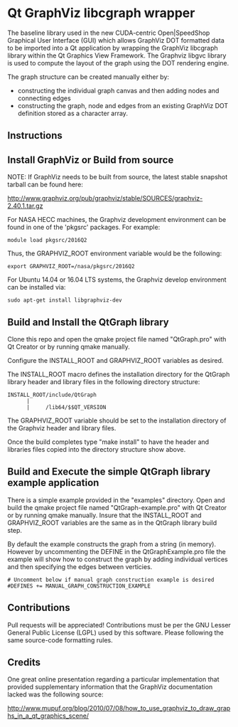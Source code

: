 # Qt GraphViz libcgraph wrapper

The baseline library used in the new CUDA-centric Open|SpeedShop Graphical User Interface (GUI) which allows GraphViz DOT formatted data to be imported into
a Qt application by wrapping the GraphViz libcgraph library within the Qt Graphics View Framework.    The Graphviz libgvc library is used to compute the layout of the graph using the DOT rendering engine.

The graph structure can be created manually either by:

- constructing the individual graph canvas and then adding nodes and connecting edges
- constructing the graph, node and edges from an existing GraphViz DOT definition stored as a character array.


## Instructions

## Install GraphViz or Build from source

NOTE:  If GraphViz needs to be built from source, the latest stable snapshot tarball can be found here:

http://www.graphviz.org/pub/graphviz/stable/SOURCES/graphviz-2.40.1.tar.gz

For NASA HECC machines, the Graphviz development environment can be found in one of the 'pkgsrc' packages.  For example:

```
module load pkgsrc/2016Q2
```

Thus, the GRAPHVIZ_ROOT environment variable would be the following:

```
export GRAPHVIZ_ROOT=/nasa/pkgsrc/2016Q2
```

For Ubuntu 14.04 or 16.04 LTS systems, the Graphviz develop environment can be installed via:

```
sudo apt-get install libgraphviz-dev
```

## Build and Install the QtGraph library

Clone this repo and open the qmake project file named "QtGraph.pro" with Qt Creator or by running qmake manually.

Configure the INSTALL_ROOT and GRAPHVIZ_ROOT variables as desired.

The INSTALL_ROOT macro defines the installation directory for the QtGraph library header and library files in the following
directory structure:

```
INSTALL_ROOT/include/QtGraph
      |
      |     /lib64/$$QT_VERSION
```

The GRAPHVIZ_ROOT variable should be set to the installation directory of the Graphviz header and library files.

Once the build completes type "make install" to have the header and libraries files copied into the directory structure
show above.


## Build and Execute the simple QtGraph library example application

There is a simple example provided in the "examples" directory.  Open and build the qmake project file named "QtGraph-example.pro"
with Qt Creator or by running qmake manually.  Insure that the INSTALL_ROOT and GRAPHVIZ_ROOT variables are the same as in the QtGraph
library build step.

By default the example constructs the graph from a string (in memory).  However by uncommenting the DEFINE in the QtGraphExample.pro file
the example will show how to construct the graph by adding individual vertices and then specifying the edges between verticies.


```
# Uncomment below if manual graph construction example is desired
#DEFINES += MANUAL_GRAPH_CONSTRUCTION_EXAMPLE
```


## Contributions

Pull requests will be appreciated!  Contributions must be per the GNU Lesser General Public License (LGPL) used by this software.  Please following the same source-code formatting rules.


## Credits

One great online presentation regarding a particular implementation that provided supplementary information that the GraphViz documentation lacked was the following source: 

http://www.mupuf.org/blog/2010/07/08/how_to_use_graphviz_to_draw_graphs_in_a_qt_graphics_scene/


